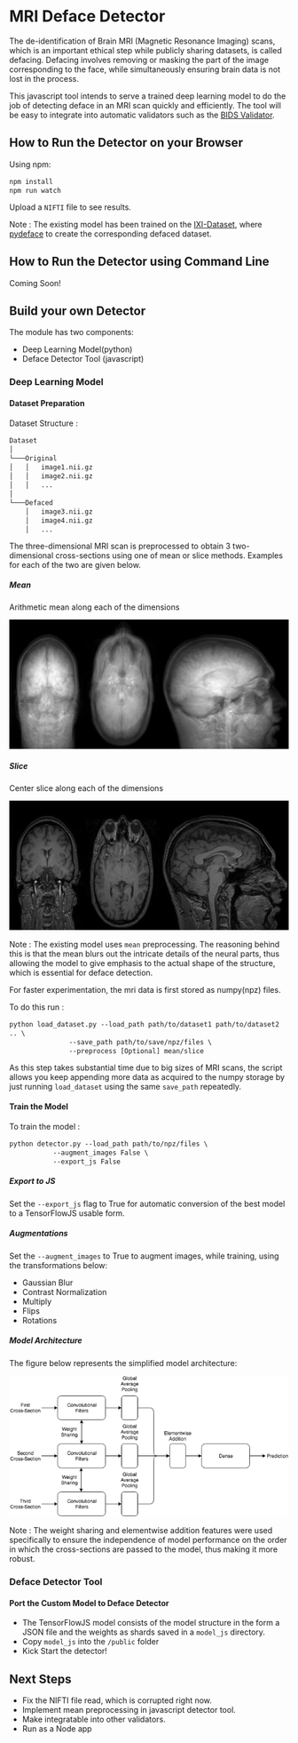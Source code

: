 # MRI Deface Detector

The de-identification of Brain MRI (Magnetic Resonance Imaging) scans, which is an important ethical step while publicly sharing datasets, is called defacing. Defacing involves removing or masking the part of the image corresponding to the face, while simultaneously ensuring brain data is not lost in the process.

This javascript tool intends to serve a trained deep learning model to do the job of detecting deface in an MRI scan quickly and efficiently. The tool will be easy to integrate into automatic validators such as the [BIDS Validator](https://github.com/INCF/bids-validator).

## How to Run the Detector on your Browser

Using npm:

```
npm install
npm run watch
```

Upload a `NIFTI` file to see results.

Note : The existing model has been trained on the [IXI-Dataset](http://brain-development.org/ixi-dataset/), where [pydeface](https://github.com/poldracklab/pydeface) to create the corresponding defaced dataset.

## How to Run the Detector using Command Line

Coming Soon!

## Build your own Detector

The module has two components:

- Deep Learning Model(python)
- Deface Detector Tool (javascript)

### Deep Learning Model

#### Dataset Preparation

Dataset Structure : 

```
Dataset
│
└───Original
│   │	image1.nii.gz 
│   │	image2.nii.gz 
│   │	...
│
└───Defaced
    │	image3.nii.gz 
    │	image4.nii.gz
    │	...
```

The three-dimensional MRI scan is preprocessed to obtain 3 two-dimensional cross-sections using one of mean or slice methods. Examples for each of the two are given below.

##### Mean
Arithmetic mean along each of the dimensions

![mean](assets/undefaced_mean.jpg)

##### Slice
Center slice along each of the dimensions

![slice](assets/undefaced_slice.jpg)

Note : The existing model uses `mean` preprocessing. The reasoning behind this is that the mean blurs out the intricate details of the neural parts, thus allowing the model to give emphasis to the actual shape of the structure, which is essential for deface detection.

For faster experimentation, the mri data is first stored as numpy(npz) files.

To do this run :

```
python load_dataset.py --load_path path/to/dataset1 path/to/dataset2 .. \
		       --save_path path/to/save/npz/files \
		       --preprocess [Optional] mean/slice
```

As this step takes substantial time due to big sizes of MRI scans, the script allows you keep appending more data as acquired to the numpy storage by just running `load_dataset` using the same `save_path` repeatedly.

#### Train the Model

To train the model :

```
python detector.py --load_path path/to/npz/files \
		   --augment_images False \
		   --export_js False
```

##### Export to JS
Set the `--export_js` flag to True for automatic conversion of the best model to a TensorFlowJS usable form.

##### Augmentations
Set the `--augment_images` to True to augment images, while training, using the transformations below:
- Gaussian Blur
- Contrast Normalization
- Multiply
- Flips
- Rotations

##### Model Architecture
The figure below represents the simplified model architecture:

![Model Architecture](assets/model_architecture.png)

Note : The weight sharing and elementwise addition features were used specifically to ensure the independence of model performance on the order in which the cross-sections are passed to the model, thus making it more robust.

### Deface Detector Tool

#### Port the Custom Model to Deface Detector

- The TensorFlowJS model consists of the model structure in the form a JSON file and the weights as shards saved in a `model_js` directory.
- Copy `model_js` into the `/public` folder
- Kick Start the detector!

## Next Steps

- Fix the NIFTI file read, which is corrupted right now.
- Implement mean preprocessing in javascript detector tool. 
- Make integratable into other validators.
- Run as a Node app

